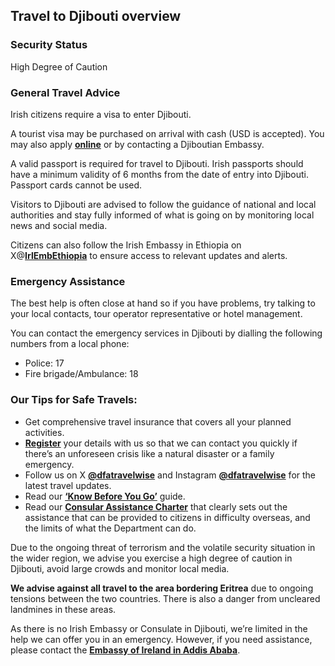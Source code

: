 ## Travel to Djibouti overview

### **Security Status**

High Degree of Caution

### **General Travel Advice**

Irish citizens require a visa to enter Djibouti.

A tourist visa may be purchased on arrival with cash (USD is accepted). You may also apply [**online**](https://www.evisa.gouv.dj/) or by contacting a Djiboutian Embassy.

A valid passport is required for travel to Djibouti. Irish passports should have a minimum validity of 6 months from the date of entry into Djibouti. Passport cards cannot be used.

Visitors to Djibouti are advised to follow the guidance of national and local authorities and stay fully informed of what is going on by monitoring local news and social media.

Citizens can also follow the Irish Embassy in Ethiopia on X@[**IrlEmbEthiopia**](https://twitter.com/irlembethiopia) to ensure access to relevant updates and alerts.

### **Emergency Assistance**

The best help is often close at hand so if you have problems, try talking to your local contacts, tour operator representative or hotel management.

You can contact the emergency services in Djibouti by dialling the following numbers from a local phone:

* Police: 17
* Fire brigade/Ambulance: 18

### **Our Tips for Safe Travels:**

* Get comprehensive travel insurance that covers all your planned activities.
* [**Register**](/en/dfa/overseas-travel/citizens-registration/) your details with us so that we can contact you quickly if there’s an unforeseen crisis like a natural disaster or a family emergency.
* Follow us on X [**@dfatravelwise**](https://www.twitter.com/DFATravelWise) and Instagram [**@dfatravelwise**](https://www.instagram.com/dfatravelwise/) for the latest travel updates.
* Read our [**‘Know Before You Go’**](/en/dfa/overseas-travel/know-before-you-go-/) guide.
* Read our [**Consular Assistance Charter**](https://www.ireland.ie/en/dfa/overseas-travel/assistance-abroad/consular-assistance-charter/) that clearly sets out the assistance that can be provided to citizens in difficulty overseas, and the limits of what the Department can do.

Due to the ongoing threat of terrorism and the volatile security situation in the wider region, we advise you exercise a high degree of caution in Djibouti, avoid large crowds and monitor local media.

**We advise against all travel to the area bordering Eritrea** due to ongoing tensions between the two countries. There is also a danger from uncleared landmines in these areas.

As there is no Irish Embassy or Consulate in Djibouti, we’re limited in the help we can offer you in an emergency. However, if you need assistance, please contact the [**Embassy of Ireland in Addis Ababa**](/en/ethiopia/addisababa/).